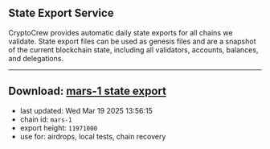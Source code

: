 ## State Export Service
CryptoCrew provides automatic daily state exports for all chains we validate. State export files can be used as genesis files and are a snapshot of the current blockchain state, including all validators, accounts, balances, and delegations.

---
**Download: [mars-1 state export](https://ccv-s3.nbg1.your-objectstorage.com/SERVICE/mars/mars-1_export_11971000.json)**
---

- last updated: Wed Mar 19 2025 13:56:15
- chain id: `mars-1`
- export height: `11971000`
- use for: airdrops, local tests, chain recovery
